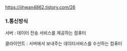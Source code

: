 https://jihwan4862.tistory.com/26



### 1.통신방식

서버 : 데이터 전송 서비스를 제공하는 컴퓨터

클라이언트 : 서버에서 보내주는 데이터서비스를 수신하는 컴퓨터

 